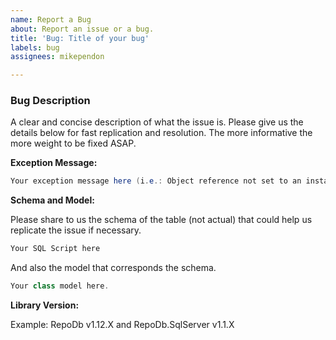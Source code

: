 ```yaml
---
name: Report a Bug
about: Report an issue or a bug.
title: 'Bug: Title of your bug'
labels: bug
assignees: mikependon

---
```


### Bug Description

A clear and concise description of what the issue is. Please give us the details below for fast replication and resolution. The more informative the more weight to be fixed ASAP.

**Exception Message:**

```csharp
Your exception message here (i.e.: Object reference not set to an instance of an object).
```

**Schema and Model:**

Please share to us the schema of the table (not actual) that could help us replicate the issue if necessary.

```csharp
Your SQL Script here
```

And also the model that corresponds the schema.

```csharp
Your class model here.
```

**Library Version:**

Example: RepoDb v1.12.X and RepoDb.SqlServer v1.1.X
